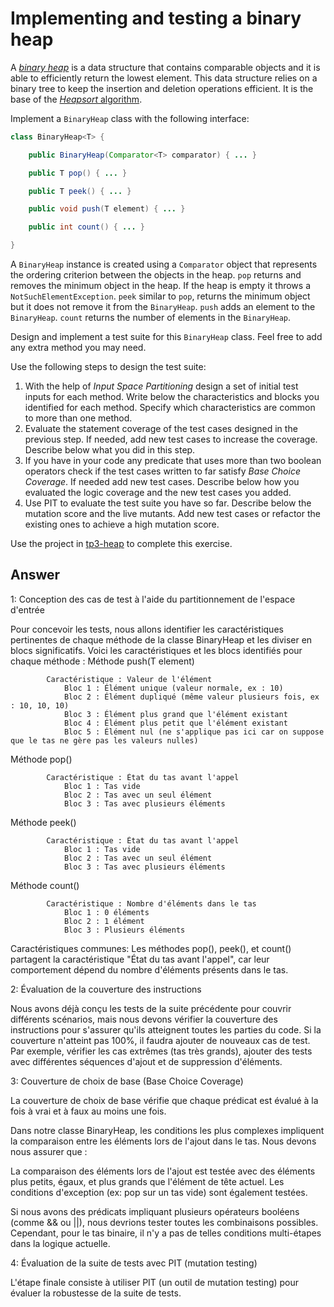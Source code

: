 # Implementing and testing a binary heap

A [*binary heap*](https://en.wikipedia.org/wiki/Binary_heap) is a data structure that contains comparable objects and it is able to efficiently return the lowest element.
This data structure relies on a binary tree to keep the insertion and deletion operations efficient. It is the base of the [*Heapsort* algorithm](https://en.wikipedia.org/wiki/Heapsort).

Implement a `BinaryHeap` class with the following interface:

```java
class BinaryHeap<T> {

    public BinaryHeap(Comparator<T> comparator) { ... }

    public T pop() { ... }

    public T peek() { ... }

    public void push(T element) { ... }

    public int count() { ... }

}
```

A `BinaryHeap` instance is created using a `Comparator` object that represents the ordering criterion between the objects in the heap.
`pop` returns and removes the minimum object in the heap. If the heap is empty it throws a `NotSuchElementException`.
`peek` similar to `pop`, returns the minimum object but it does not remove it from the `BinaryHeap`.
`push` adds an element to the `BinaryHeap`.
`count` returns the number of elements in the `BinaryHeap`.

Design and implement a test suite for this `BinaryHeap` class.
Feel free to add any extra method you may need.

Use the following steps to design the test suite:

1. With the help of *Input Space Partitioning* design a set of initial test inputs for each method. Write below the characteristics and blocks you identified for each method. Specify which characteristics are common to more than one method.
2. Evaluate the statement coverage of the test cases designed in the previous step. If needed, add new test cases to increase the coverage. Describe below what you did in this step.
3. If you have in your code any predicate that uses more than two boolean operators check if the test cases written to far satisfy *Base Choice Coverage*. If needed add new test cases. Describe below how you evaluated the logic coverage and the new test cases you added.
4. Use PIT to evaluate the test suite you have so far. Describe below the mutation score and the live mutants. Add new test cases or refactor the existing ones to achieve a high mutation score.

Use the project in [tp3-heap](../code/tp3-heap) to complete this exercise.

## Answer

1: Conception des cas de test à l'aide du partitionnement de l'espace d'entrée

Pour concevoir les tests, nous allons identifier les caractéristiques pertinentes de chaque méthode de la classe BinaryHeap et les diviser en blocs significatifs. Voici les caractéristiques et les blocs identifiés pour chaque méthode :
Méthode push(T element)

            Caractéristique : Valeur de l'élément
                Bloc 1 : Élément unique (valeur normale, ex : 10)
                Bloc 2 : Élément dupliqué (même valeur plusieurs fois, ex : 10, 10, 10)
                Bloc 3 : Élément plus grand que l'élément existant
                Bloc 4 : Élément plus petit que l'élément existant
                Bloc 5 : Élément nul (ne s'applique pas ici car on suppose que le tas ne gère pas les valeurs nulles)

Méthode pop()

            Caractéristique : État du tas avant l'appel
                Bloc 1 : Tas vide
                Bloc 2 : Tas avec un seul élément
                Bloc 3 : Tas avec plusieurs éléments

Méthode peek()

            Caractéristique : État du tas avant l'appel
                Bloc 1 : Tas vide
                Bloc 2 : Tas avec un seul élément
                Bloc 3 : Tas avec plusieurs éléments

Méthode count()

            Caractéristique : Nombre d'éléments dans le tas
                Bloc 1 : 0 éléments
                Bloc 2 : 1 élément
                Bloc 3 : Plusieurs éléments

Caractéristiques communes:
Les méthodes pop(), peek(), et count() partagent la caractéristique "État du tas avant l'appel", car leur comportement dépend du nombre d'éléments présents dans le tas.


2: Évaluation de la couverture des instructions

Nous avons déjà conçu les tests de la suite précédente pour couvrir différents scénarios, mais nous devons vérifier la couverture des instructions pour s'assurer qu'ils atteignent toutes les parties du code.
Si la couverture n'atteint pas 100%, il faudra ajouter de nouveaux cas de test. Par exemple, vérifier les cas extrêmes (tas très grands), ajouter des tests avec différentes séquences d'ajout et de suppression d'éléments.


3: Couverture de choix de base (Base Choice Coverage)

La couverture de choix de base vérifie que chaque prédicat est évalué à la fois à vrai et à faux au moins une fois.

Dans notre classe BinaryHeap, les conditions les plus complexes impliquent la comparaison entre les éléments lors de l'ajout dans le tas. Nous devons nous assurer que :

La comparaison des éléments lors de l'ajout est testée avec des éléments plus petits, égaux, et plus grands que l'élément de tête actuel.
Les conditions d'exception (ex: pop sur un tas vide) sont également testées.

Si nous avons des prédicats impliquant plusieurs opérateurs booléens (comme && ou ||), nous devrions tester toutes les combinaisons possibles. Cependant, pour le tas binaire, il n'y a pas de telles conditions multi-étapes dans la logique actuelle.


4: Évaluation de la suite de tests avec PIT (mutation testing)

L'étape finale consiste à utiliser PIT (un outil de mutation testing) pour évaluer la robustesse de la suite de tests. 
